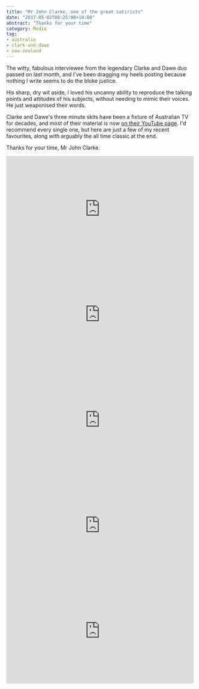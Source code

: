 ```yaml
---
title: "Mr John Clarke, one of the great satirists"
date: "2017-05-02T08:25:00+10:00"
abstract: "Thanks for your time"
category: Media
tag:
- australia
- clark-and-dawe
- new-zealand
---
```

The witty, fabulous interviewee from the legendary Clarke and Dawe duo passed on last month, and I've been dragging my heels posting because nothing I write seems to do the bloke justice.

His sharp, dry wit aside, I loved his uncanny ability to reproduce the talking points and attitudes of his subjects, without needing to mimic their voices. He just weaponised their words.

Clarke and Dawe's three minute skits have been a fixture of Australian TV for decades, and most of their material is now [on their YouTube page]. I'd recommend every single one, but here are just a few of my recent favourites, along with arguably the all time classic at the end.

Thanks for your time, Mr John Clarke.

<iframe style="width:500px; height:281px; border:0;" src="https://www.youtube.com/embed/lQoT9xXRXtY"></iframe>

<iframe style="width:500px; height:281px; border:0;" src="https://www.youtube.com/embed/w-MMUMPJUQI"></iframe>

<iframe style="width:500px; height:281px; border:0;" src="https://www.youtube.com/embed/ELaBzj7cn14"></iframe>

<iframe style="width:500px; height:281px; border:0;" src="https://www.youtube.com/embed/I5QwKEwo4Bc"></iframe>

<iframe style="width:500px; height:281px; border:0;" src="https://www.youtube.com/embed/3m5qxZm_JqM"></iframe>

[on their YouTube page]: https://www.youtube.com/channel/UCPyb1dDiGoZ07j_DKzam4sQ

